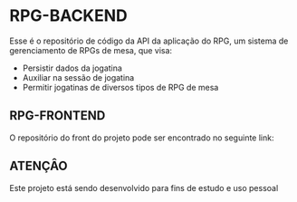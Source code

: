 # RPG-BACKEND

Esse é o repositório de código da API da aplicação do RPG, um sistema de gerenciamento de RPGs de mesa, 
que visa:

- Persistir dados da jogatina
- Auxiliar na sessão de jogatina
- Permitir jogatinas de diversos tipos de RPG de mesa

## RPG-FRONTEND

O repositório do front do projeto pode ser encontrado no seguinte link:

## ATENÇÂO

Este projeto está sendo desenvolvido para fins de estudo e uso pessoal